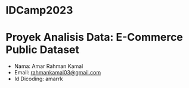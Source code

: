 # IDCamp2023
# Proyek Analisis Data: E-Commerce Public Dataset
- Nama: Amar Rahman Kamal
- Email: rahmankamal03@gmail.com
- Id Dicoding: amarrk
